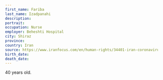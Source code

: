 ```yaml
---
first_name: Fariba
last_name: Izadpanahi
description: 
portrait: 
occupation: Nurse
employer: Beheshti Hospital
city: Shiraz
province: 
country: Iran
source: https://www.iranfocus.com/en/human-rights/34401-iran-coronavirus-doctors-nurses-victims-indifference-20200404
birth_date: 
death_date: 
---
```


40 years old.